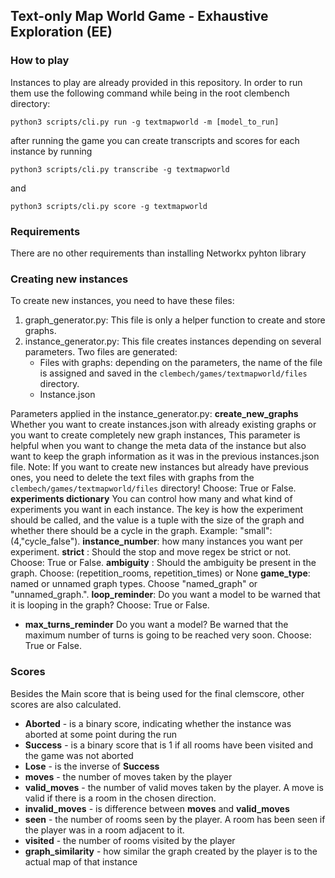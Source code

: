 ## Text-only Map World Game - Exhaustive Exploration (EE)

### How to play

Instances to play are already provided in this repository. In order to run them use the following command while being in the root clembench directory:

```
python3 scripts/cli.py run -g textmapworld -m [model_to_run]
```
after running the game you can create transcripts and scores for each instance by running 
```
python3 scripts/cli.py transcribe -g textmapworld
```
and 
```
python3 scripts/cli.py score -g textmapworld
```
### Requirements

There are no other requirements than installing Networkx pyhton library


### Creating new instances

To create new instances, you need to have these files:
1. graph_generator.py: This file is only a helper function to create and store graphs.
2. instance_generator.py: This file creates instances depending on several parameters. Two files are generated:
    - Files with graphs: depending on the parameters, the name of the file is assigned and saved in the `clembech/games/textmapworld/files` directory.
    - Instance.json


Parameters applied in the instance_generator.py:
**create_new_graphs** Whether you want to create instances.json with already existing graphs or you want to create completely new graph instances, This parameter is helpful when you want to change the meta data of the instance but also want to keep the graph information as it was in the previous instances.json file. Note: If you want to create new instances but already have previous ones, you need to delete the text files with graphs from the `clembech/games/textmapworld/files` directory! Choose: True or False.
**experiments dictionary** You can control how many and what kind of experiments you want in each instance. The key is how the experiment should be called, and the value is a tuple with the size of the graph and whether there should be a cycle in the graph.
Example: "small": (4,"cycle_false").
**instance_number**: how many instances you want per experiment.
**strict** : Should the stop and move regex be strict or not. Choose: True or False.
**ambiguity** : Should the ambiguity be present in the graph. Choose: (repetition_rooms, repetition_times) or None
**game_type**: named or unnamed graph types. Choose "named_graph" or "unnamed_graph.".
**loop_reminder**: Do you want a model to be warned that it is looping in the graph? Choose: True or False.
- **max_turns_reminder** Do you want a model? Be warned that the maximum number of turns is going to be reached very soon. Choose: True or False.



### Scores

Besides the Main score that is being used for the final clemscore, other scores are also calculated.

- **Aborted** - is a binary score, indicating whether the instance was aborted at some point during the run
- **Success** - is a binary score that is 1 if all rooms have been visited and the game was not aborted
- **Lose** - is the inverse of **Success**
- **moves** - the number of moves taken by the player
- **valid_moves** - the number of valid moves taken by the player. A move is valid if there is a room in the chosen direction.
- **invalid_moves** - is difference between **moves** and **valid_moves**
- **seen** - the number of rooms seen by the player. A room has been seen if the player was in a room adjacent to it.
- **visited** - the number of rooms visited by the player
- **graph_similarity** - how similar the graph created by the player is to the actual map of that instance